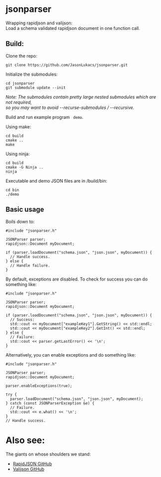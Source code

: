 # jsonparser 
Wrapping rapidjson and valijson:  
Load a schema validated rapidjson document in one function call.  

## Build:  
Clone the repo:  
```console
git clone https://github.com/JasonLukacs/jsonparser.git  
```
  
Initialize the submodules:  
```console
cd jsonparser
git submodule update --init
```
  
_Note: The submodules contain pretty large nested submodules which are not required,  
so you may want to avoid --recurse-submodules / --recursive._
  
Build and run example program ``` demo```.

  Using make:
  ```console
  cd build
  cmake ..
  make
  ```

  Using ninja:
  ```console
  cd build
  cmake -G Ninja ..
  ninja
  ```
  Executable and demo JSON files are in /build/bin:
  ```console
  cd bin
  ./demo
  ```

## Basic usage
Boils down to:
```console
#include "jsonparser.h"

JSONParser parser;
rapidjson::Document myDocument;

if (parser.loadDocument("schema.json", "json.json", myDocument)) {
  // Handle success.
} else {
  // Handle failure.
}
```

By default, exceptions are disabled.
To check for success you can do something like:
```console
#include "jsonparser.h"

JSONParser parser;
rapidjson::Document myDocument;

if (parser.loadDocument("schema.json", "json.json", myDocument)) {
  // Success:
  std::cout << myDocument["exampleKey1"].GetString() << std::endl;
  std::cout << myDocument["exampleKey2"].GetInt() << std::endl;
} else {
  // Failure:
  std::cout << parser.getLastError() << '\n';
}
```

Alternatively, you can enable exceptions and do something like:
```console
#include "jsonparser.h"

JSONParser parser;
rapidjson::Document myDocument;

parser.enableExceptions(true);

try {
  parser.loadDocument("schema.json", "json.json", myDocument);
} catch (const JSONParserException &e) {
  // Failure.
  std::cout << e.what() << '\n';
}
// Handle success.

```

# Also see:
The giants on whose shoulders we stand:
* [RapidJSON GitHub](https://github.com/Tencent/rapidjson/)
* [Valijson GitHub](https://github.com/tristanpenman/valijson/)
